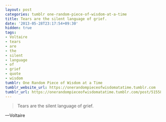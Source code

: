 ```yaml
---
layout: post
categories: tumblr one-random-piece-of-wisdom-at-a-time
title: Tears are the silent language of grief.
date: '2013-05-28T23:17:54+09:30'
hidden: true
tags:
- Voltaire
- tears
- are
- the
- silent
- language
- of
- grief
- quote
- wisdom
tumblr: One Random Piece of Wisdom at a Time
tumblr_website_url: https://onerandompieceofwisdomatatime.tumblr.com
tumblr_url: https://onerandompieceofwisdomatatime.tumblr.com/post/51558546594/tears-are-the-silent-language-of-grief
---
```

> Tears are the silent language of grief.

—Voltaire
